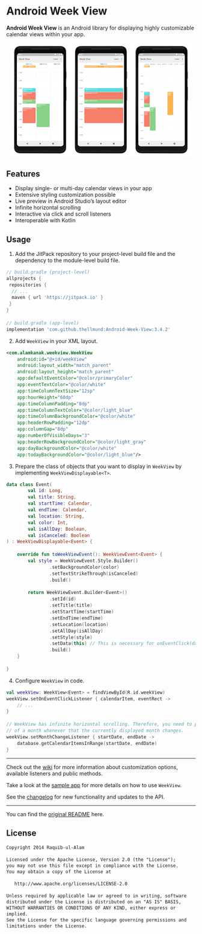 Android Week View
=================

**Android Week View** is an Android library for displaying highly customizable calendar views within your app.

![](images/screen-shot-new.png)

Features
---------
* Display single- or multi-day calendar views in your app
* Extensive styling customization possible
* Live preview in Android Studio’s layout editor
* Infinite horizontal scrolling
* Interactive via click and scroll listeners
* Interoperable with Kotlin

Usage
---------
1. Add the JitPack repository to your project-level build file and the dependency to the module-level build file.
```groovy
// build.gradle (project-level)
allprojects {
 repositories {
  // ...
  maven { url 'https://jitpack.io' }
 }
}

// build.gradle (app-level)
implementation 'com.github.thellmund:Android-Week-View:3.4.2'
```

2. Add `WeekView` in your XML layout.
```xml
<com.alamkanak.weekview.WeekView
    android:id="@+id/weekView"
    android:layout_width="match_parent"
    android:layout_height="match_parent"
    app:defaultEventColor="@color/primaryColor"
    app:eventTextColor="@color/white"
    app:timeColumnTextSize="12sp"
    app:hourHeight="60dp"
    app:timeColumnPadding="8dp"
    app:timeColumnTextColor="@color/light_blue"
    app:timeColumnBackgroundColor="@color/white"
    app:headerRowPadding="12dp"
    app:columnGap="8dp"
    app:numberOfVisibleDays="3"
    app:headerRowBackgroundColor="@color/light_gray"
    app:dayBackgroundColor="@color/white"
    app:todayBackgroundColor="@color/light_blue"/>
```

3. Prepare the class of objects that you want to display in `WeekView` by implementing `WeekViewDisplayable<T>`.
```kotlin
data class Event(
        val id: Long,
        val title: String,
        val startTime: Calendar,
        val endTime: Calendar,
        val location: String,
        val color: Int,
        val isAllDay: Boolean,
        val isCanceled: Boolean
) : WeekViewDisplayable<Event> {

    override fun toWeekViewEvent(): WeekViewEvent<Event> {
        val style = WeekViewEvent.Style.Builder()
                .setBackgroundColor(color)
                .setTextStrikeThrough(isCanceled)
                .build()

        return WeekViewEvent.Builder<Event>()
                .setId(id)
                .setTitle(title)
                .setStartTime(startTime)
                .setEndTime(endTime)
                .setLocation(location)
                .setAllDay(isAllDay)
                .setStyle(style)
                .setData(this) // This is necessary for onEventClick(data) to work
                .build()
    }

}

```

4. Configure `WeekView` in code.
```kotlin
val weekView: WeekView<Event> = findViewById(R.id.weekView)
weekView.setOnEventClickListener { calendarItem, eventRect ->
    // ...
}

// WeekView has infinite horizontal scrolling. Therefore, you need to provide the events 
// of a month whenever that the currently displayed month changes.
weekView.setMonthChangeListener { startDate, endDate ->
    database.getCalendarItemsInRange(startDate, endDate)
}
```

--- 

Check out the [wiki](https://github.com/thellmund/Android-Week-View/wiki) for more information about customization options, available listeners and public methods.

Take a look at the [sample app](https://github.com/thellmund/Android-Week-View/tree/develop/sample) for more details on how to use `WeekView`.

See the [changelog](https://github.com/thellmund/Android-Week-View/blob/develop/CHANGELOG.md) for new functionality and updates to the API.

---

You can find the [original README](https://github.com/alamkanak/Android-Week-View) here.

License
----------

    Copyright 2014 Raquib-ul-Alam

    Licensed under the Apache License, Version 2.0 (the "License");
    you may not use this file except in compliance with the License.
    You may obtain a copy of the License at

       http://www.apache.org/licenses/LICENSE-2.0

    Unless required by applicable law or agreed to in writing, software
    distributed under the License is distributed on an "AS IS" BASIS,
    WITHOUT WARRANTIES OR CONDITIONS OF ANY KIND, either express or implied.
    See the License for the specific language governing permissions and
    limitations under the License.
